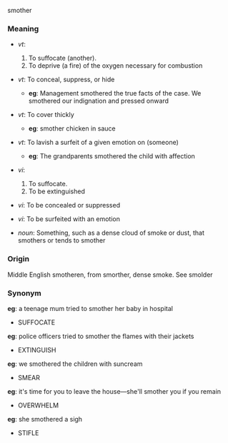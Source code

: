 smother
### Meaning
+ _vt_:
   1. To suffocate (another).
   2. To deprive (a fire) of the oxygen necessary for combustion
+ _vt_: To conceal, suppress, or hide
    + __eg__: Management smothered the true facts of the case. We smothered our indignation and pressed onward
+ _vt_: To cover thickly
    + __eg__: smother chicken in sauce
+ _vt_: To lavish a surfeit of a given emotion on (someone)
    + __eg__: The grandparents smothered the child with affection
+ _vi_:
   1. To suffocate.
   2. To be extinguished
+ _vi_: To be concealed or suppressed
+ _vi_: To be surfeited with an emotion

+ _noun_: Something, such as a dense cloud of smoke or dust, that smothers or tends to smother

### Origin

Middle English smotheren, from smorther, dense smoke. See smolder

### Synonym

__eg__: a teenage mum tried to smother her baby in hospital

+ SUFFOCATE

__eg__: police officers tried to smother the flames with their jackets

+ EXTINGUISH

__eg__: we smothered the children with suncream

+ SMEAR

__eg__: it's time for you to leave the house—she'll smother you if you remain

+ OVERWHELM

__eg__: she smothered a sigh

+ STIFLE


